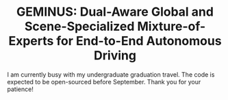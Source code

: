 <div align="center">  
  
# GEMINUS: Dual-Aware Global and Scene-Specialized Mixture-of-Experts for End-to-End Autonomous Driving
  
</div>

I am currently busy with my undergraduate graduation travel. The code is expected to be open-sourced before September. Thank you for your patience!
